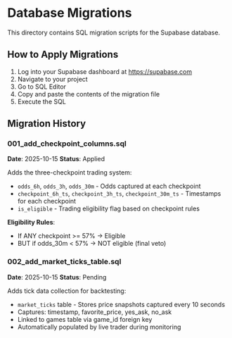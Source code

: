# Database Migrations

This directory contains SQL migration scripts for the Supabase database.

## How to Apply Migrations

1. Log into your Supabase dashboard at https://supabase.com
2. Navigate to your project
3. Go to SQL Editor
4. Copy and paste the contents of the migration file
5. Execute the SQL

## Migration History

### 001_add_checkpoint_columns.sql
**Date**: 2025-10-15
**Status**: Applied

Adds the three-checkpoint trading system:
- `odds_6h`, `odds_3h`, `odds_30m` - Odds captured at each checkpoint
- `checkpoint_6h_ts`, `checkpoint_3h_ts`, `checkpoint_30m_ts` - Timestamps for each checkpoint
- `is_eligible` - Trading eligibility flag based on checkpoint rules

**Eligibility Rules**:
- If ANY checkpoint >= 57% → Eligible
- BUT if odds_30m < 57% → NOT eligible (final veto)

### 002_add_market_ticks_table.sql
**Date**: 2025-10-15
**Status**: Pending

Adds tick data collection for backtesting:
- `market_ticks` table - Stores price snapshots captured every 10 seconds
- Captures: timestamp, favorite_price, yes_ask, no_ask
- Linked to games table via game_id foreign key
- Automatically populated by live trader during monitoring

